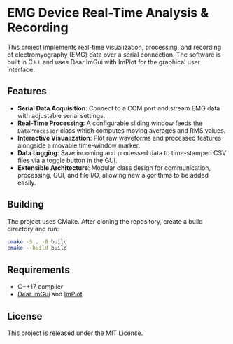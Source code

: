 # EMG Device Real-Time Analysis & Recording

This project implements real-time visualization, processing, and recording of electromyography (EMG) data over a serial connection. The software is built in C++ and uses Dear ImGui with ImPlot for the graphical user interface.

## Features

- **Serial Data Acquisition**: Connect to a COM port and stream EMG data with adjustable serial settings.
- **Real-Time Processing**: A configurable sliding window feeds the `DataProcessor` class which computes moving averages and RMS values.
- **Interactive Visualization**: Plot raw waveforms and processed features alongside a movable time-window marker.
- **Data Logging**: Save incoming and processed data to time-stamped CSV files via a toggle button in the GUI.
- **Extensible Architecture**: Modular class design for communication, processing, GUI, and file I/O, allowing new algorithms to be added easily.

## Building

The project uses CMake. After cloning the repository, create a build directory and run:

```bash
cmake -S . -B build
cmake --build build
```

## Requirements

- C++17 compiler
- [Dear ImGui](https://github.com/ocornut/imgui) and [ImPlot](https://github.com/epezent/implot)

## License

This project is released under the MIT License.
